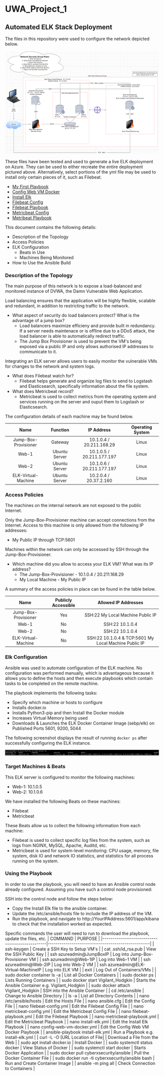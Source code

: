 # UWA_Project_1

## Automated ELK Stack Deployment

The files in this repository were used to configure the network depicted below.

![Diagram](https://github.com/TMULL24/UWA_Project1/blob/main/Diagrams/ELK%20Stack%20Container%20Diagram.png)

These files have been tested and used to generate a live ELK deployment on Azure. They can be used to either recreate the entire deployment pictured above. Alternatively, select portions of the yml file may be used to install only certain pieces of it, such as Filebeat.

  - [My First Playbook](https://github.com/TMULL24/UWA_Project1/blob/main/Ansible/my-playbook.yml)
  - [Config Web VM Docker](https://github.com/TMULL24/UWA_Project1/blob/main/Ansible/config-web-vm-docker.yml)
  - [Install Elk](https://github.com/TMULL24/UWA_Project1/blob/main/Ansible/install-elk.yml)
  - [Filebeat Config](https://github.com/TMULL24/UWA_Project1/blob/main/Ansible/filebeat-config.yml)
  - [Filebeat Playbook](https://github.com/TMULL24/UWA_Project1/blob/main/Ansible/filebeat-playbook.yml)
  - [Metricbeat Config](https://github.com/TMULL24/UWA_Project1/blob/main/Ansible/metricbeat-config.yml)
  - [Metribeat Playbook](https://github.com/TMULL24/UWA_Project1/blob/main/Ansible/metricbeat-playbook.yml)

This document contains the following details:
- Description of the Topology
- Access Policies
- ELK Configuration
  - Beats in Use
  - Machines Being Monitored
- How to Use the Ansible Build


### Description of the Topology

The main purpose of this network is to expose a load-balanced and monitored instance of DVWA, the Damn Vulnerable Web Application.

Load balancing ensures that the application will be highly flexible, scalable and redundant, in addition to restricting traffic to the network.

- What aspect of security do load balancers protect? What is the advantage of a jump box?
  - Load balancers maximize efficieny and provide built in redundancy. If a server needs maintenace or is offline due to a DDoS attack, the load balancer is able to automatically redirect traffic.
  - The Jump Box Provisioner is used to prevent the VM's being exposed via a public IP and only allows authorised IP addresses to communicate to it. 

Integrating an ELK server allows users to easily monitor the vulnerable VMs for changes to the network and system logs.
- What does Filebeat watch for?
  - Filebeat helps generate and organize log files to send to Logstash and Elasticsearch, specifically information about the file system.
- What does Metricbeat record?
  - Metricbeat is used to collect metrics from the operating system and services running on the server and ouput them to Logstash or Elasticsearch.

The configuration details of each machine may be found below.

|         Name         |    Function   |         IP Address        | Operating System  |
|:--------------------:|:-------------:|:-------------------------:|:-----------------:|
| Jump-Box-Provisioner |    Gateway    | 10.1.0.4 / 20.211.168.29  |       Linux       |
|         Web-1        | Ubuntu Server | 10.1.0.5 / 20.211.177.197 |       Linux       |
|         Web-2        | Ubuntu Server | 10.1.0.6 / 20.211.177.197 |       Linux       |
|  ELK-Virtual-Machine | Ubuntu Server |   10.2.0.4 / 20.37.2.160  |       Linux       |

### Access Policies

The machines on the internal network are not exposed to the public Internet. 

Only the Jump-Box-Provisioner machine can accept connections from the Internet. Access to this machine is only allowed from the following IP addresses:
- My Public IP through TCP:5601

Machines within the network can only be accessed by SSH through the Jump-Box-Provisioner.
- Which machine did you allow to access your ELK VM? What was its IP address?
  - The Jump-Box-Provisioner - 10.1.0.4 / 20.211.168.29
  - My Local Machine - My Public IP

A summary of the access policies in place can be found in the table below.

|         Name         | Publicly Accessible |                  Allowed IP Addresses                 |
|:--------------------:|:-------------------:|:-----------------------------------------------------:|
| Jump-Box-Provisioner |         Yes         |           SSH:22 My Local Machine Public IP           |
|         Web-1        |          No         |                    SSH:22 10.1.0.4                    |
|         Web-2        |          No         |                    SSH:22 10.1.0.4                    |
|  ELK-Virtual-Machine |          No         | SSH:22 10.1.0.4 & TCP:5601 My Local Machine Public IP |

### Elk Configuration

Ansible was used to automate configuration of the ELK machine. No configuration was performed manually, which is advantageous because it allows you to define the hosts and then execute playbooks which contain tasks to be completed on the remote machine.

The playbook implements the following tasks:
- Specify which machine or hosts to configure
- Installs docker.io
- Installs Python3-pip and then Install the Docker module
- Increases Virtual Memory being used
- Downloads & Launches the ELK Docker Container Image (sebp/elk) on Published Ports 5601, 9200, 5044

The following screenshot displays the result of running `docker ps` after successfully configuring the ELK instance.

![Output](https://github.com/TMULL24/UWA_Project1/blob/main/Images/Container%20Image.png)

### Target Machines & Beats
This ELK server is configured to monitor the following machines:
- Web-1: 10.1.0.5
- Web-2: 10.1.0.6

We have installed the following Beats on these machines:
- Filebeat
- Metricbeat

These Beats allow us to collect the following information from each machine:
- Filebeat is used to collect specific log files from the system, such as logs from NGINX, MySQL, Apache, Auditd, etc.
- Metricbeat is used for system-level monitoring: CPU usage, memory, file system, disk IO and network IO statistics, and statistics for all process running on the system.

### Using the Playbook
In order to use the playbook, you will need to have an Ansible control node already configured. Assuming you have such a control node provisioned: 

SSH into the control node and follow the steps below:
- Copy the Install Elk file to the ansible container.
- Update the /etc/ansible/hosts file to include the IP address of the VM.
- Run the playbook, and navigate to http://YourIPAddress:5601/app/kibana to check that the installation worked as expected.

Specific commands the user will need to run to download the playbook, update the files, etc.
| COMMAND                                         | PURPOSE                                            |
|-------------------------------------------------|----------------------------------------------------|
| ssh-keygen                                      | Create a SSH Key to Setup VM's                     |
| cat .ssh/id_rsa.pub                             | View the SSH Public Key                            |
| ssh azureadmin@JumpBoxIP                        | Log into Jump-Box-Provisioner VM                   |
| ssh azureadmin@Web-1IP                          | Log into Web-1 VM                                  |
| ssh azureadmin@Web-2IP                          | Log into Web-2 VM                                  |
| ssh azureadmin@ELK-Virtual-MachineIP            | Log into ELK VM                                    |
| exit                                            | Log Out of Containers/VMs                          |
| sudo docker container ls -a                     | List all Docker Containers                         |
| sudo docker ps                                  | Lists Running Containers                           |
| sudo docker start Vigilant_Hodgkin              | Starts the Ansible Container e.g. Vigilant_Hodgkin |
| sudo docker attach Vigilant_Hodgkin             | SSH into the Ansible Container                     |
| cd /etc/ansible                                 | Change to Ansible Directory                        |
| ls -a                                           | List all Directory Contents                        |
| nano /etc/ansible/hosts                         | Edit the Hosts File                                |
| nano ansible.cfg                                | Edit the Config File                               |
| nano filebeat-config.yml                        | Edit the Filebeat Config File                      |
| nano metricbeat-config.yml                      | Edit the Metricbeat Config File                    |
| nano filebeat-playbook.yml                      | Edit the Filebeat Playbook                         |
| nano metricbeat-playbook.yml                    | Edit the Metricbeat Playbook                       |
| nano install-elk.yml                            | Edit the Install Elk Playbook                      |
| nano config-web-vm-docker.yml                   | Edit the Config Web VM Docker Playbook             |
| ansible-playbook install-elk.yml                | Run a Playbook e.g. install-elk.yml                |
| curl -L -O [URL Location of File]               | Download a File from the Web                       |
| sudo apt install docker.io                      | Install Docker                                     |
| sudo systemctl status docker                    | View Status of Docker                              |
| sudo systemctl start docker                     | Starts Docker Application                          |
| sudo docker pull cyberxsecurity/ansible         | Pull the Docker Container File                     |
| sudo docker run -ti cyberxsecurity/ansible bash | Run and Create Container Image                     |
| ansible -m ping all                             | Check Connection to Containers                     |
